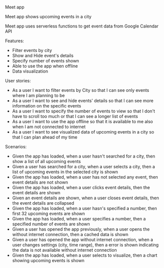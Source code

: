 Meet app

Meet app shows upcoming events in a city

Meet app uses serverless functions to get event data from Google Calendar API

Features:
- Filter events by city
- Show and Hide event's details
- Specify number of events shown
- Able to use the app when offline
- Data visualization

User stories:
- As a user I want to filter events by City so that I can see only events where I am planning to be
- As a user I want to see and hide events' details so that I can see more information on the specific events
- As a user I want to specify the number of events to view so that I don't have to scroll too much or that I can see a longer list of events
- As a user I want to use the app offline so that it is available to me also when I am not connected to internet
- As a user I want to see visualized data of upcoming events in a city so that I can plan ahead of my time

Scenarios:
- Given the app has loaded, when a user hasn't searched for a city, then show a list of all upcoming events
- Given a user has searched for a city, when a user selects a city, then a list of upcoming events in the selected city is shown
- Given the app has loaded, when a user has not selected any event, then event details are not shown
- Given the app has loaded, when a user clicks event details, then the event details are shown
- Given an event details are shown, when a user closes event details, then the event details are collapsed
- Given the app has loaded, when a user hasn's specified a number, then first 32 upcoming events are shown
- Given the app has loaded, when a user specifies a number, then a specified number of events are shown
- Given a user has opened the app previously, when a user opens the without internet connection, then a cached data is shown
- Given a user has opened the app without internet connection, when a user changes settings (city, time range), then a error is shown indicating the data is not available without internet connection
- Given the app has loaded, when a user selects to visualize, then a chart showing upcoming events is shown
